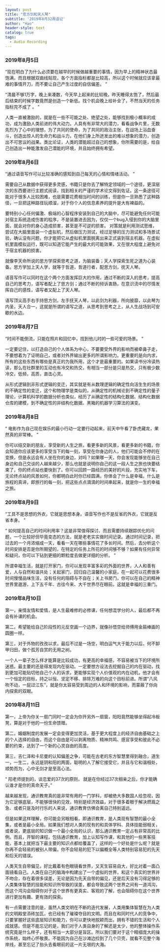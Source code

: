 ```yaml
---
layout: post
title: "思方剑和天人琴"
subtitle: '2019年8月32周语记'
author: "Hao"
header-style: text
catalog: true
tags:
  - Audio Recording
---
```




### 2019年8月5日

“现在明白了为什么必须要在越早的时候做越重要的事情，因为早上的精神状态最饱满，而且根据双曲线贴现，各个方面指标都是比较高，所以这个时候就应该拿最难的事情开刀，而不要让自己产生过度的自信偏差。 ”

“清晨不够1万字，晚上来凑数，今天早上起来的比较晚，昨天睡得太饱了，然后最后结束的时候字数竟然是创造一个新低。找个机会晚上给补全了，不然当天的任务指标完不成了 。  ”

人类一直被激励的，就是在一些不可能之处、绝望之处，能够找到极小概率的成功，成为激励人类前进的伟大动力。人具有有非常大的潜力，看看战争片里，无数先烈为了心中的理想，为了共同的使命，为了共同的政治主张，在战场上浴血奋斗，创造出惊人的生命力和战斗力，在他们身上所迸发出的难以想象的潜力，创造出不可思议的战果。类比论证，人类的潜能超过自己的想象，你所需要的是，给自己创造出一种能激发自己潜能的环境，并且始终拥有希望。



### 2019年8月6日

“通过语音写作可以比较准确的感知到自己每天的心情和情绪活动。 ”

需要自己从数据中获得更多灵感，书籍只是你去了解特定领域的一个途径，更深层次的东西要进行主题式阅读，找到相关的严谨的学术论文得到佐证。这一条途径可能对于很多人比较困难，也是需要花费相当时间的训练，但是你一旦熟悉了这种路径，一旦把这种路径玩顺溜，对于你个人的信息素养的提升是大有裨益的。

要特别小心任何偏激、极端的心智程序安装到自己的大脑中，尽可能避免任何可能对宿主系统造成伤害的程序，不是装置进去因为，仅仅一个bug入侵到你的大脑里面，就会对你的身心造成损害，甚至是不可逆的损害。
对策就是利用测试思维，尝试在大脑里面装一个虚拟机，然后做压力测试，经过足够的压力测试和多场景试验，确认没有问题，你才能把它从虚拟机里面脱离出来正式装到宿主机器。在虚拟机里面模拟运行，既可以知道它能产生的最大的可能效果，又在很大程度上避免对于宿主机器的损害。

就像李天命所说的思方学探索思考之道，为脑装备；天人学探索生死之道为心装备。思方学加上天人学，就等于哲道，哲道行者，配思方剑，抚天人琴。

语音写作可以同时在这个两个方面发挥巨大的作用，通过不断的深入的思考，提高自己的思考力，语写者配上了思方剑；通过不断的倾诉衷肠，在意识流中的尽情发挥自己的感性，语写者又配上了天人琴。

语写顶尖高手右手持思方剑，左手抚天人琴，以此剑为利器，所向披靡，以此琴为内圣，天人合一，这就是所谓的语写之道，从思考到思考之上，从人生战场到可安歇的水边。



### 2019年8月7日

“时间不能倒流，只能在照片和回忆中，找到他儿时的一些可爱的场景。  ”

一定要记住，以打造自己的个人体系为中心，不要要受外界的影响而被牵鼻子走，不要想着为了证明自己，或者对外界输出更多的所谓影响力。更重要的是向内求，所有的这些东西有哪些是真正的为我所用，这个才是最重要的。如果读书分冷读热读，那么在社群里的互动也有冷交和热交，有相当一部分是只是热交，只有极少数冷交，低频，高质，直击心灵。

从形式逻辑到非形式逻辑的变迁，其实就是有从数理逻辑的确定性向活生生的场景的不确定性的变迁，这个和物理学是类似的，从确定性的机械论到不确定性的量子理论，计算机科学的数据分析也类似，经历了从确定性的结构化数据、结构化数据仓库的建模，到不确定性的非结构化数据、黑箱的机器学习算法的演变。



### 2019年8月8日

“ 电影作为自己现在娱乐的最小行动一定要行动起来，前天中午看了卧虎藏龙，果然真的非常棒。 ”

你可以结交新的朋友，享受新的人生之旅，看更多新的风景，看更多新的书籍，你会知道你应该更多的享受当下的每一刻，享受在你身边的人，他们可能会不停的在变换，但是永远会有人坐在你的身边，对吗？如果哪一天，你会发现能够坐在自己身边和自己交谈的人越来越少，那么也就是说明你自己的这一段人生之旅也快要结束了，你的终点站也要快到了。你可以回顾一路经历的美好的片段，充实地下车，无论终点站的风景如何，你都明白此时你已经圆满，你体会了什么是幸福，什么是旅程的真谛，即旅行的每一刻，把这些点点滴滴的时间串起来，就是你一生的幸福之旅。



### 2019年8月9日

“工具不是思想的外衣，它就是思想本身。语音写作也不是反省的外衣，它就是反省本身。  ”

“ 如何提高自己的时间利用率？这是非常值得探讨、而且需要持续跟踪优化的问题，一个比较好但毕竟变态的方法，就是老老实实做时间记录。通过时间记录，把过去的一个月浓缩成一天，看看一天在哪些事情花了多长时间。然后，去分析这个时间安排是否是你所期望的，在特定的任务上所花的时间够不够？如果有任何异常和疑问，你可以下钻到更细的颗粒度去做更详细的分析。 ”

所谓幸福生活，就是打开家门，你可以发现丰富多彩的外面的世界，人人和善有爱，人与自然和谐共处；关起家门，回归自己温馨的小家庭，在一起可以花费很多时间慢慢品味生活，没有任何的阻碍与不自在；关上书房门，你可以在自己的精神世界里遨游，上下五千年、古往今来、大千世界尽在眼前。这就是幸福的三重门。



### 2019年8月10日

第一，亲情友情和爱情，是人生最难修的必修课，任何想混学分的人，最后都不再会有补课的机会。

 第二，希望能给自己阶段性的元反空画一个边界，就像孙悟空给师傅用金箍棒画的圆圈一样。

第三，对于外物的孜孜以求，最后不过是一场空，明白运气大于能力以后，何不卸甲归田，做个孤芳自赏的无用之树。



一个人一辈子怎么样才能算是比较成功，有更高的幸福感，不容易被当下的环境所迷惑。最主要的还是得发现内在驱动。一定要想方设法去挖掘自己的内在驱动，找到更加可能贴切他自己个人的诉求，更能够实现个人价值观的内在动机，他才会有一个恒定的目标，持之以恒、坚定不移、排除万难的向这个目标前进。所谓“八风吹不动，一屁过江东”，就是你太容易受到周边的人和环境的影响，而蒙蔽了你向内探索的双眼。



### 2019年8月11日

第一，上帝为你关一扇门同时一定会为你开另外一扇窗，阳阳竟然能够坐得起冷板凳，算是对于他的一份生命馈赠。

第二，婚姻制度的发展一定会变得更加灵活，基于更大程度上的经济自由基础之上的个人选择的自由，而这个自由是可以剥离物质、精神共鸣、感官享受和彼此不必要的约束，达到了一个新的心灵自由的高度。

第三，吉仁泽和卡尼曼的认知偏差之争，可能在古老的东方智慧里得到融合，道生一，一生二，永远是阴和阳的两面，聪明的人了解它接受它，并且与它和谐相处，顺势而为，心中无剑才是至高心法。



“  阳老师提到的，谈恋爱的37次的原则， 就是在你经过37次相亲之后，你才能确认谁才是你的真命天子。”

越来越发现，通识教育真的是非常有用的一门学科，却被绝大多数国人给忽视，因为它足够底层，不能够很快的见效，特别是经济效益，对于很多着眼于解决燃眉之急、或者只是及时行乐的人来说，通识教育仿佛会离自己特别遥远。

但是如果这样理解，你可能会另眼相看。即通识教育，是人类现有智慧的最小全集，或者是最小全局。如果我们想对人类的现有的和具体学科、具体技能弱相关，或者说，更底层的知识做一个最小全局的认识，那么通识教育一定占有非常高的比例。而且，开智的课程，包括通识教育，加上认知写作课，和其他的一些黑客技能，基本上就把当下最主要的知识点都给覆盖了，这样的一个好处是什么呢？就是你再不会轻易的被别人带偏，你不会轻易的犯下以偏概全等人类特别容易犯的先天和后天的错误。

人类天生自带偏见，好比戴着有色眼镜看世界，又天生容易自大，好比对着一面凸面镜看自己。人类在自己的脑海中构建出了一个虚拟的世界，和这个真实的世界并不吻合，存在着很多误差，无论是因为先天自带的偏见，还是后天没有习得足够的人类集体智慧的技能和知识所导致的误差，都会导致这两个世界之间有一道鸿沟，而这个鸿沟会阻碍你对于这个世界有更真实、客观的了解，也会阻碍你在这个世界进行更加有趣、更有效的探索。

有一点需要注意的是，虽然人类文明在不断的迭代发展，人类用集体智慧在为人类的文明殿堂添砖加瓦，也已经有了璀璨夺目的文明。而且在和同时代人的竞争中，只要掌握好这些底层知识和能力，你可以更快地脱颖而出，拥有不错的生活和个人成就感。但是不能忘记的是，我们对于人类自身的了解还是太少，他的整体操作系统究竟是什么样子，还有相当一大部分是盲区。所以我们要对于这个精细庞大的操作系统，始终心怀敬畏。不能因为自己在沙滩边捡到了几个贝壳，就看不见整个海岸线，甚至忘记了抬头去看眼前的这一片无垠的大海。